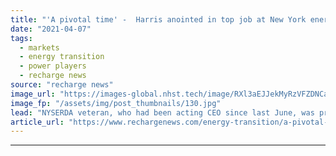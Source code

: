 ```yaml
---
title: "'A pivotal time' -  Harris anointed in top job at New York energy development body"
date: "2021-04-07"
tags: 
  - markets
  - energy transition
  - power players
  - recharge news
source: "recharge news"
image_url: "https://images-global.nhst.tech/image/RXl3aEJJekMyRzVFZDNCaXp4cGNNcDNrUm5xcTJjazVkK1VGZEdvazY2UT0=/nhst/binary/0d76c2da60dff160b268ba9337e2b0e1"
image_fp: "/assets/img/post_thumbnails/130.jpg"
lead: "NYSERDA veteran, who had been acting CEO since last June, was previously in change of large-scale renewables unit"
article_url: "https://www.rechargenews.com/energy-transition/a-pivotal-time-harris-anointed-in-top-job-at-new-york-energy-development-body/2-1-992299"
---
```


---
